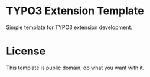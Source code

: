# TYPO3 Extension Template

Simple template for TYPO3 extension development.

# License

This template is public domain, do what you want with it.